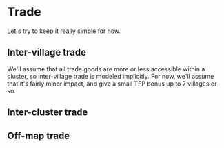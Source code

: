 # Trade

Let's try to keep it really simple for now.

## Inter-village trade

We'll assume that all trade goods are more or less accessible
within a cluster, so inter-village trade is modeled implicitly.
For now, we'll assume that it's fairly minor impact, and give
a small TFP bonus up to 7 villages or so.

## Inter-cluster trade

## Off-map trade

